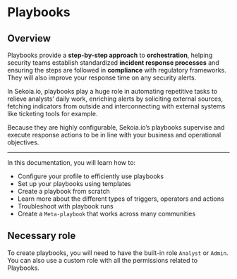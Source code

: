 # Playbooks

## Overview

Playbooks provide a **step-by-step approach** to **orchestration**, helping security teams establish standardized **incident response processes** and ensuring the steps are followed in **compliance** with regulatory frameworks. They will also improve your response time on any security alerts.

In Sekoia.io, playbooks play a huge role in automating repetitive tasks to relieve analysts’ daily work, enriching alerts by soliciting external sources, fetching indicators from outside and interconnecting with external systems like ticketing tools for example.

Because they are highly configurable, Sekoia.io’s playbooks supervise and execute response actions to be in line with your business and operational objectives.

---

In this documentation, you will learn how to:

- Configure your profile to efficiently use playbooks
- Set up your playbooks using templates
- Create a playbook from scratch
- Learn more about the different types of triggers, operators and actions
- Troubleshoot with playbook runs
- Create a `Meta-playbook` that works across many communities

## Necessary role

To create playbooks, you will need to have the built-in role `Analyst` or `Admin`. You can also use a custom role with all the permissions related to Playbooks.